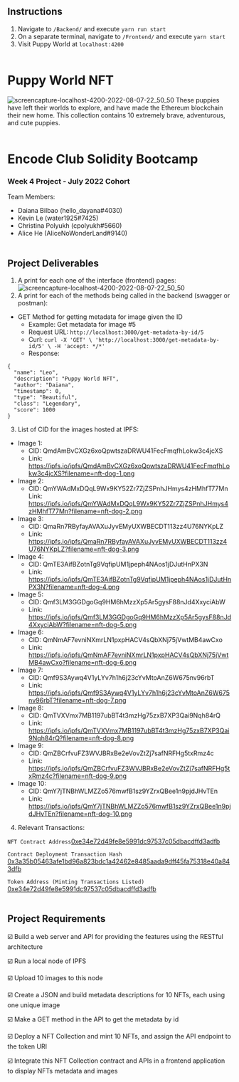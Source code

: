 ## Instructions
1. Navigate to `/Backend/` and execute `yarn run start`
2. On a separate terminal, navigate to `/Frontend/` and execute `yarn start`
3. Visit Puppy World at `localhost:4200`
<br></br>

# Puppy World NFT
![screencapture-localhost-4200-2022-08-07-22_50_50](https://user-images.githubusercontent.com/96442866/183348418-b11e1533-a73e-4b17-80e6-ef7dee86750a.png)
These puppies have left their worlds to explore, and have made the Ethereum blockchain their new home. This collection contains 10 extremely brave, adventurous, and cute puppies.
<br></br>
# Encode Club Solidity Bootcamp
### Week 4 Project - July 2022 Cohort
Team Members: 
- Daiana Bilbao (hello_dayana#4030)
- Kevin Le (water1925#7425)
- Christina Polyukh (cpolyukh#5660)
- Alice He (AliceNoWonderLand#9140)
<br><br>

## Project Deliverables
1. A print for each one of the interface (frontend) pages:
![screencapture-localhost-4200-2022-08-07-22_50_50](https://user-images.githubusercontent.com/96442866/183348418-b11e1533-a73e-4b17-80e6-ef7dee86750a.png)
2. A print for each of the methods being called in the backend (swagger or postman):

* GET Method for getting metadata for image given the ID
  * Example: Get metadata for image #5
  * Request URL: `http://localhost:3000/get-metadata-by-id/5`
  * Curl: `curl -X 'GET' \
  'http://localhost:3000/get-metadata-by-id/5' \
  -H 'accept: */*'`
  * Response: 
```
{
  "name": "Leo",
  "description": "Puppy World NFT",
  "author": "Daiana",
  "timestamp": 0,
  "type": "Beautiful",
  "class": "Legendary",
  "score": 1000
}
```

3. List of CID for the images hosted at IPFS:
* Image 1:
  - CID: QmdAmBvCXGz6xoQpwtszaDRWU41FecFmqfhLokw3c4jcXS
  - Link: https://ipfs.io/ipfs/QmdAmBvCXGz6xoQpwtszaDRWU41FecFmqfhLokw3c4jcXS?filename=nft-dog-1.png
* Image 2:
  - CID: QmYWAdMxDQqL9Wx9KY52Zr7ZjZSPnhJHmys4zHMhfT77Mn
    Link: https://ipfs.io/ipfs/QmYWAdMxDQqL9Wx9KY52Zr7ZjZSPnhJHmys4zHMhfT77Mn?filename=nft-dog-2.png
* Image 3:
  - CID: QmaRn7RByfayAVAXuJyvEMyUXWBECDT113zz4U76NYKpLZ
  - Link: https://ipfs.io/ipfs/QmaRn7RByfayAVAXuJyvEMyUXWBECDT113zz4U76NYKpLZ?filename=nft-dog-3.png
* Image 4:
  - CID: QmTE3AifBZotnTg9VqfipUM1jpeph4NAos1jDJutHnPX3N
  - Link: https://ipfs.io/ipfs/QmTE3AifBZotnTg9VqfipUM1jpeph4NAos1jDJutHnPX3N?filename=nft-dog-4.png
* Image 5:
  - CID: Qmf3LM3GGDgoGq9HM6hMzzXp5Ar5gysF88nJd4XxyciAbW
  - Link: https://ipfs.io/ipfs/Qmf3LM3GGDgoGq9HM6hMzzXp5Ar5gysF88nJd4XxyciAbW?filename=nft-dog-5.png
* Image 6:
  - CID: QmNmAF7evniNXmrLN1pxpHACV4sQbXNj75jVwtMB4awCxo
  - Link: https://ipfs.io/ipfs/QmNmAF7evniNXmrLN1pxpHACV4sQbXNj75jVwtMB4awCxo?filename=nft-dog-6.png
* Image 7:
  - CID: Qmf9S3Aywq4V1yLYv7h1h6j23cYvMtoAnZ6W675nv96rbT
  - Link: https://ipfs.io/ipfs/Qmf9S3Aywq4V1yLYv7h1h6j23cYvMtoAnZ6W675nv96rbT?filename=nft-dog-7.png
* Image 8:
  - CID: QmTVXVmx7MB1197ubBT4t3mzHg75zxB7XP3Qai9Nqh84rQ
  - Link: https://ipfs.io/ipfs/QmTVXVmx7MB1197ubBT4t3mzHg75zxB7XP3Qai9Nqh84rQ?filename=nft-dog-8.png
* Image 9:
  - CID: QmZBCrfvuFZ3WVJBRxBe2eVovZtZj7safNRFHg5txRmz4c
  - Link: https://ipfs.io/ipfs/QmZBCrfvuFZ3WVJBRxBe2eVovZtZj7safNRFHg5txRmz4c?filename=nft-dog-9.png
* Image 10:
  - CID: QmY7jTNBhWLMZZo576mwfB1sz9YZrxQBee1n9pjdJHvTEn
  - Link: https://ipfs.io/ipfs/QmY7jTNBhWLMZZo576mwfB1sz9YZrxQBee1n9pjdJHvTEn?filename=nft-dog-10.png
  
4. Relevant Transactions:

`NFT Contract Address`[0xe34e72d49fe8e5991dc97537c05dbacdffd3adfb](https://goerli.etherscan.io/address/0xe34e72d49fe8e5991dc97537c05dbacdffd3adfb)

`Contract Deployment Transaction Hash` [0x3a35b05463afe1bd96a823bdc1a42462e8485aada9dff45fa75318e40a843dfb](https://goerli.etherscan.io/tx/0x3a35b05463afe1bd96a823bdc1a42462e8485aada9dff45fa75318e40a843dfb)

`Token Address (Minting Transactions Listed)` [0xe34e72d49fe8e5991dc97537c05dbacdffd3adfb](https://goerli.etherscan.io/token/0xe34e72d49fe8e5991dc97537c05dbacdffd3adfb)
<br></br>

## Project Requirements
☑️ Build a web server and API for providing the features using the RESTful architecture

☑️ Run a local node of IPFS

☑️ Upload 10 images to this node

☑️ Create a JSON and build metadata descriptions for 10 NFTs, each using one unique image

☑️ Make a GET method in the API to get the metadata by id

☑️ Deploy a NFT Collection and mint 10 NFTs, and assign the API endpoint to the token URI

☑️ Integrate this NFT Collection contract and APIs in a frontend application to display NFTs metadata and images


